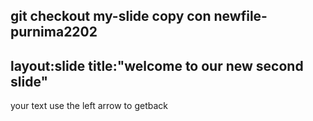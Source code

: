 


git checkout my-slide
copy con newfile-purnima2202
---
layout:slide
title:"welcome to our new second slide"
---
your text
use the left arrow to getback




